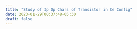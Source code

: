 ```yaml
---
title: "Study of Ip Op Chars of Transistor in Ce Config"
date: 2023-01-29T00:37:48+05:30
draft: false
---
```


